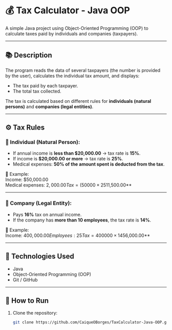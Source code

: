 # 💰 Tax Calculator - Java OOP

A simple Java project using Object-Oriented Programming (OOP) to calculate taxes paid by individuals and companies (taxpayers).

---

## 📚 Description

The program reads the data of several taxpayers (the number is provided by the user), calculates the individual tax amount, and displays:

- The tax paid by each taxpayer.
- The total tax collected.

The tax is calculated based on different rules for **individuals (natural persons)** and **companies (legal entities)**.

---

## ⚙️ Tax Rules

### 🧍 Individual (Natural Person):
- If annual income is **less than $20,000.00** → tax rate is **15%**.
- If income is **$20,000.00 or more** → tax rate is **25%**.
- Medical expenses: **50% of the amount spent is deducted from the tax**.

📌 Example:  
Income: $50,000.00  
Medical expenses: $2,000.00  
Tax = (50000 × 25%) − (2000 × 50%) = **$11,500.00**

---

### 🏢 Company (Legal Entity):
- Pays **16%** tax on annual income.
- If the company has **more than 10 employees**, the tax rate is **14%**.

📌 Example:  
Income: $400,000.00  
Employees: 25  
Tax = 400000 × 14% = **$56,000.00**

---

## 🧪 Technologies Used

- Java
- Object-Oriented Programming (OOP)
- Git / GitHub

---

## 🚀 How to Run

1. Clone the repository:
   ```bash
   git clone https://github.com/CaiqueOBorges/TaxCalculator-Java-OOP.git
